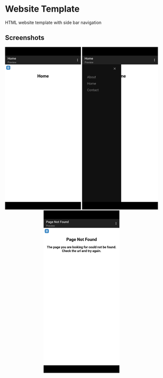# Website Template
HTML website template with side bar navigation



## Screenshots

<div align="center">
<img src="/assets/Screenshot_20230117-225152.png?" width="250px" alt="Screenshot_20230117-225152"> <img src="/assets/Screenshot_20230117-225207.png?" width="250px" alt="Screenshot_20230117-225207"> <img src="/assets/Screenshot_20230117-225226.png?" width="250px" alt="Screenshot_20230117-225226">
</div>